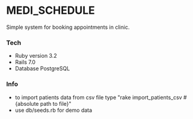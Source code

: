 # MEDI_SCHEDULE

Simple system for booking appointments in clinic.

### Tech
- Ruby version 3.2
- Rails 7.0
- Database PostgreSQL

### Info
- to import patients data from csv file type "rake import_patients_csv #{absolute path to file}"
- use db/seeds.rb for demo data
